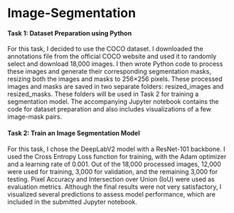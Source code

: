 # Image-Segmentation

#### Task 1: Dataset Preparation using Python
For this task, I decided to use the COCO dataset. I downloaded the annotations file from the official COCO website and used it to randomly select and download 18,000 images. I then wrote Python code to process these images and generate their corresponding segmentation masks, resizing both the images and masks to 256×256 pixels. These processed images and masks are saved in two separate folders: resized_images and resized_masks. These folders will be used in Task 2 for training a segmentation model. The accompanying Jupyter notebook contains the code for dataset preparation and also includes visualizations of a few image-mask pairs.

#### Task 2: Train an Image Segmentation Model
For this task, I chose the DeepLabV2 model with a ResNet-101 backbone. I used the Cross Entropy Loss function for training, with the Adam optimizer and a learning rate of 0.001. Out of the 18,000 processed images, 12,000 were used for training, 3,000 for validation, and the remaining 3,000 for testing. Pixel Accuracy and Intersection over Union (IoU) were used as evaluation metrics. Although the final results were not very satisfactory, I visualized several predictions to assess model performance, which are included in the submitted Jupyter notebook.

